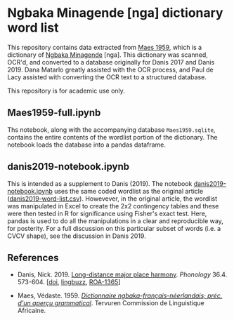 # Ngbaka Minagende [nga] dictionary word list

This repository contains data extracted from [Maes 1959](https://www.worldcat.org/title/dictionnaire-ngbaka-francais-neerlandais-prec-dun-apercu-grammatical/oclc/251249793), which is a dictionary of [Ngbaka Minagende](https://glottolog.org/resource/languoid/id/ngba1285) [nga]. This dictionary was scanned, OCR'd, and converted to a database originally for Danis 2017 and Danis 2019. Dana Matarlo greatly assisted with the OCR process, and Paul de Lacy assisted with converting the OCR text to a structured database. 

This repository is for academic use only.

## Maes1959-full.ipynb

Ths notebook, along with the accompanying database `Maes1959.sqlite`, contains the entire contents of the wordlist portion of the dictionary. The notebook loads the database into a pandas dataframe. 

## danis2019-notebook.ipynb

This is intended as a supplement to Danis (2019). The notebook [danis2019-notebook.ipynb](danis2019-notebook.ipynb) uses the same coded wordlist as the original article ([danis2019-word-list.csv](danis2019-word-list.csv)). Howevever, in the original article, the wordlist was manipulated in Excel to create the 2x2 contingency tables and these were then tested in R for significance using Fisher's exact test. Here, pandas is used to do all the manipulations in a clear and reproducible way, for posterity. For a full discussion on this particular subset of words (i.e. a CVCV shape), see the discussion in Danis 2019. 



## References

* Danis, Nick. 2019. [Long-distance major place harmony](https://www.cambridge.org/core/journals/phonology/article/abs/longdistance-major-place-harmony/7620003BF480A83F2C0A3B604989B62F). *Phonology* 36.4. 573-604.  [[doi](https://doi.org/10.1017/S0952675719000307), [lingbuzz](https://ling.auf.net/lingbuzz/004988), [ROA-1365](http://roa.rutgers.edu/content/article/files/1804_danis_1.pdf)]

* Maes, Védaste. 1959. [*Dictionnaire ngbaka-français-néerlandais; préc. d'un aperçu grammatical*](https://www.worldcat.org/title/dictionnaire-ngbaka-francais-neerlandais-prec-dun-apercu-grammatical/oclc/251249793). Tervuren Commission de Linguistique Africaine.